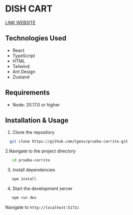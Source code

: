 # DISH CART

[LINK WEBSITE](https://cgeov.github.io/prueba-carrito/)

## Technologies Used

- React
- TypeScript
- HTML
- Tailwind
- Ant Design
- Zustand

## Requirements

- Node: 20.17.0 or higher

## Installation & Usage

1. Clone the repository
 ```bash
   git clone https://github.com/Cgeov/prueba-carrito.git
 ```
2.Navigate to the project directory
```bash
   cd prueba-carrito
 ```
3. Install dependencies
```bash
   npm install
```
4. Start the development server
```bash
   npm run dev
```
Navigate to `http://localhost:5173/`. 

